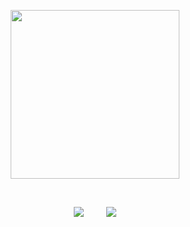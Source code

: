 <!--
**Sanjjushri/Sanjjushri** is a ✨ _special_ ✨ repository because its `README.md` (this file) appears on your GitHub profile.

Here are some ideas to get you started:

- 🔭 I’m currently working on ...
- 🌱 I’m currently learning ...
- 👯 I’m looking to collaborate on ...
- 🤔 I’m looking for help with ...
- 💬 Ask me about ...
- 📫 How to reach me: ...
- 😄 Pronouns: ...
- ⚡ Fun fact: ...
-->

<!-- ### Hi there 👋 -->

<p align='center'>
<a href ="https://linktr.ee/Sanjjushri">
<img src="https://i.gifer.com/origin/3c/3c12ee969eb18e66969488ad47a44156.gif" width="270" height="270" frameBorder="0" class="giphy-embed" allowFullScreen></img></p>
</a>
<p align='center'>
</a>&nbsp;&nbsp;
</a>&nbsp;&nbsp;
<p align='center'>
<a href="mailto:sanjjushrivarshini@gmail.com" target="_blank">
<img src="https://img.shields.io/badge/-GMAIL-red"></a>&nbsp;&nbsp;
</a>&nbsp;&nbsp;
</a>&nbsp;&nbsp;
<a href="https://linktr.ee/Sanjjushri" target="_blank">
<img src="https://img.shields.io/badge/-ABOUT%20ME-green">
</p>

